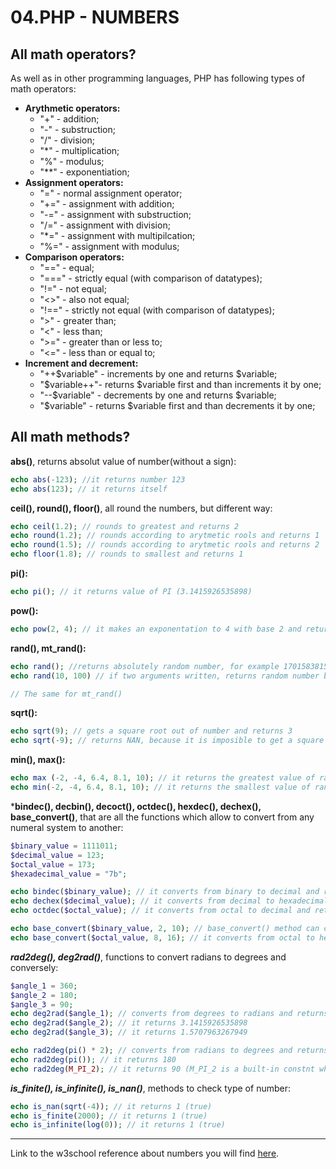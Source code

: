 # 04.PHP - NUMBERS

## All math operators?

As well as in other programming languages, PHP has following types of math operators: 
- **Arythmetic operators:**
  - "+" - addition;
  - "-" - substruction;
  - "/" - division;
  - "*" - multiplication;
  - "%" - modulus;
  - "**" - exponentiation;
- **Assignment operators:**
  - "=" - normal assignment operator;
  - "+=" - assignment with addition;
  - "-=" - assignment with substruction;
  - "/=" - assignment with division;
  - "*=" - assignment with multipilcation;
  - "%=" - assignment with modulus;
-  **Comparison operators:**
   -  "==" - equal;
   -  "===" - strictly equal (with comparison of datatypes);
   -  "!=" - not equal;
   -  "<>" - also not equal;
   -  "!==" - strictly not equal (with comparison of datatypes);
   -  ">" - greater than;
   -  "<" - less than;
   -  ">=" - greater than or less to;
   -  "<=" - less than or equal to;
- **Increment and decrement:**
  - "++$variable" - increments by one and returns $variable;
  - "$variable++"- returns $variable first and than increments it by one;
  - "--$variable" - decrements by one and returns $variable;
  - "$variable" - returns $variable first and than decrements it by one;


## All math methods?
**abs()**, returns absolut value of number(without a sign):
```php
echo abs(-123); //it returns number 123
echo abs(123); // it returns itself
```

**ceil(), round(), floor()**, all round the numbers, but different way:
```php
echo ceil(1.2); // rounds to greatest and returns 2
echo round(1.2); // rounds according to arytmetic rools and returns 1
echo round(1.5); // rounds according to arytmetic rools and returns 2
echo floor(1.8); // rounds to smallest and returns 1
```

**pi():**
```php
echo pi(); // it returns value of PI (3.1415926535898)
```

**pow():**
```php
echo pow(2, 4); // it makes an exponentation to 4 with base 2 and returns 16
```

**rand(), mt_rand():**
```php
echo rand(); //returns absolutely random number, for example 1701583815
echo rand(10, 100) // if two arguments written, returns random number between 10 and 100, for example 81

// The same for mt_rand()
```

**sqrt():**
```php
echo sqrt(9); // gets a square root out of number and returns 3
echo sqrt(-9); // returns NAN, because it is imposible to get a square root out of negative value   
```

**min(), max():**
```php
echo max (-2, -4, 6.4, 8.1, 10); // it returns the greatest value of range, in our situation 10
echo min(-2, -4, 6.4, 8.1, 10); // it returns the smallest value of range, in our situation -4
```

***bindec(), decbin(), decoct(), octdec(), hexdec(), dechex(), base_convert()**, that are all the functions which allow to convert from any numeral system to another:
```php
$binary_value = 1111011;
$decimal_value = 123;
$octal_value = 173;
$hexadecimal_value = "7b";

echo bindec($binary_value); // it converts from binary to decimal and returns 123
echo dechex($decimal_value); // it converts from decimal to hexadecimal and returns 7b
echo octdec($octal_value); // it converts from octal to decimal and returns 123

echo base_convert($binary_value, 2, 10); // base_convert() method can convert from any numeral system to any other. First argument is number to convert, second - numeral system of this number and third - numeral system we want to convert to. And in our situation we convert from binary to decimal and it returns 123
echo base_convert($octal_value, 8, 16); // it converts from octal to hexadecimal and returns 7b
```

***rad2deg(), deg2rad()***, functions to convert radians to degrees and conversely:
```php
$angle_1 = 360;
$angle_2 = 180;
$angle_3 = 90;
echo deg2rad($angle_1); // converts from degrees to radians and returns 6.2831853071796
echo deg2rad($angle_2); // it returns 3.1415926535898
echo deg2rad($angle_3); // it returns 1.5707963267949

echo rad2deg(pi() * 2); // converts from radians to degrees and returns 360
echo rad2deg(pi()); // it returns 180
echo rad2deg(M_PI_2); // it returns 90 (M_PI_2 is a built-in constnt which contains pi() / 2)
```

***is_finite(), is_infinite(), is_nan()***, methods to check type of number:
```php
echo is_nan(sqrt(-4)); // it returns 1 (true)
echo is_finite(2000); // it returns 1 (true)
echo is_infinite(log(0)); // it returns 1 (true)
```


___
Link to the w3school reference about numbers you will find 
<a href="https://www.w3schools.com/php/php_ref_math.asp">here</a>.